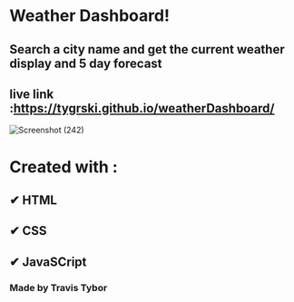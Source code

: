 # Weather Dashboard!
## Search a city name and get the current weather display and 5 day forecast
## live link :https://tygrski.github.io/weatherDashboard/
![Screenshot (242)](https://user-images.githubusercontent.com/77369211/133948255-9342a98f-5fbb-49a5-8a9e-d724428126af.png)

# Created with :
## ✔ HTML
## ✔ CSS
## ✔ JavaSCript

### Made by Travis Tybor 
